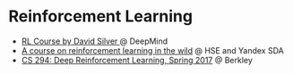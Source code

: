 # Reinforcement Learning

- [RL Course by David Silver ](https://www.youtube.com/watch?v=2pWv7GOvuf0&list=PLzuuYNsE1EZAXYR4FJ75jcJseBmo4KQ9-) @ DeepMind
- [A course on reinforcement learning in the wild](https://github.com/yandexdataschool/Practical_RL/) @ HSE and Yandex SDA
- [CS 294: Deep Reinforcement Learning, Spring 2017](http://rll.berkeley.edu/deeprlcourse/) @ Berkley
